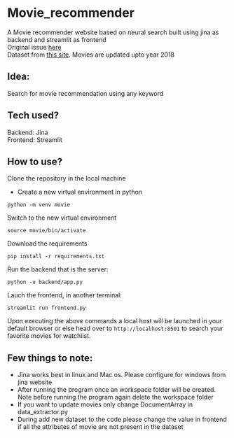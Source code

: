 # Movie_recommender

A Movie recommender website based on neural search built using jina as backend and streamlit as frontend \
Original issue [here](https://github.com/jina-ai/jina/issues/3648) \
Dataset from [this site](https://data.world/iliketurtles/movie-dataset/workspace/file?filename=Hydra-Movie-Scrape.csv). Movies are updated upto year 2018

## Idea:

Search for movie recommendation using any keyword

## Tech used?

Backend: Jina \
Frontend: Streamlit

## How to use?

Clone the repository in the local machine

- Create a new virtual environment in python

```
python -m venv movie
```

Switch to the new virtual environment

```
source movie/bin/activate
```

Download the requirements

```
pip install -r requirements.txt
```

Run the backend that is the server:

```
python -u backend/app.py
```

Lauch the frontend, in another terminal:

```
streamlit run frontend.py
```

Upon executing the above commands a local host will be launched in your default browser or else head over to `http://localhost:8501` to search your favorite movies for watchlist.

## Few things to note:

- Jina works best in linux and Mac os. Please configure for windows from jina website
- After running the program once an workspace folder will be created. Note before running the program again delete the workspace folder
- If you want to update movies only change DocumentArray in data_extractor.py
- During add new dataset to the code please change the value in frontend if all the attributes of movie are not present in the dataset
